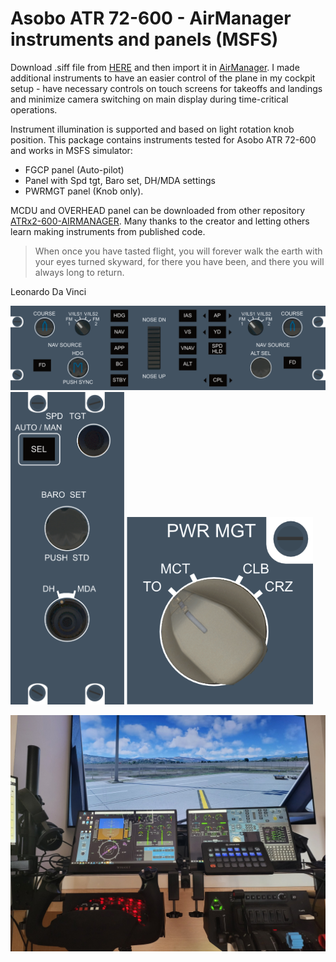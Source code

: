 # Asobo ATR 72-600 - AirManager instruments and panels (MSFS)

Download .siff file from [HERE](ATR_72_BARO_FGCP_PWRMGT.siff) and then import it in [AirManager](https://www.siminnovations.com/).  I made additional instruments to have an easier control of the plane in my cockpit setup - have necessary controls on touch screens for takeoffs and landings and minimize camera switching on main display during time-critical operations. 

Instrument illumination is supported and based on light rotation knob position. This package contains instruments tested for Asobo ATR 72-600 and works in MSFS simulator:

- FGCP panel (Auto-pilot)
- Panel with Spd tgt, Baro set, DH/MDA settings
- PWRMGT panel (Knob only).

MCDU and OVERHEAD panel can be downloaded from other repository [ATRx2-600-AIRMANAGER](https://github.com/Delta-Charlie-DEV/ATRx2-600-AIRMANAGER). Many thanks to the creator and letting others learn making instruments from published code.

> When once you have tasted flight, you will forever walk the earth with your eyes turned skyward, for there you have been, and there you will always long to return.

Leonardo Da Vinci


![fgcp](preview/atr-fgcp-preview.png)
<img src="preview/atr-baro-preview.png"  height="500" />
<img src="preview/atr-pwrmgt-preview.png"  height="300" />

![cockpit](preview/cockpit.jpg)


